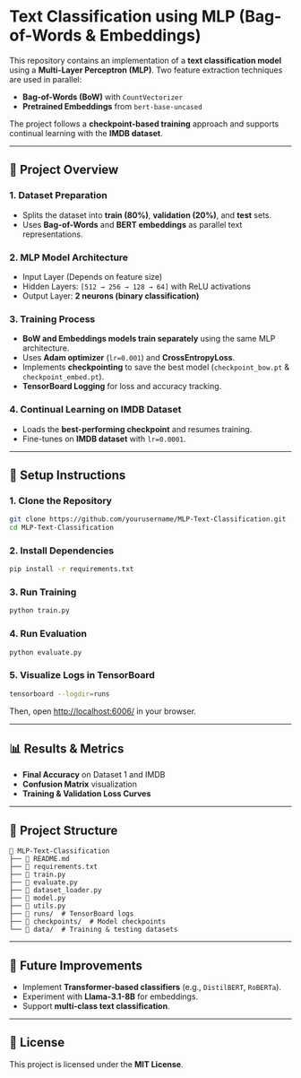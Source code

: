 # Text Classification using MLP (Bag-of-Words & Embeddings)

This repository contains an implementation of a **text classification model** using a **Multi-Layer Perceptron (MLP)**. Two feature extraction techniques are used in parallel:
- **Bag-of-Words (BoW)** with `CountVectorizer`
- **Pretrained Embeddings** from `bert-base-uncased`

The project follows a **checkpoint-based training** approach and supports continual learning with the **IMDB dataset**.

---
## 📌 **Project Overview**

### **1. Dataset Preparation**
- Splits the dataset into **train (80%)**, **validation (20%)**, and **test** sets.
- Uses **Bag-of-Words** and **BERT embeddings** as parallel text representations.

### **2. MLP Model Architecture**
- Input Layer (Depends on feature size)
- Hidden Layers: `[512 → 256 → 128 → 64]` with ReLU activations
- Output Layer: **2 neurons (binary classification)**

### **3. Training Process**
- **BoW and Embeddings models train separately** using the same MLP architecture.
- Uses **Adam optimizer** (`lr=0.001`) and **CrossEntropyLoss**.
- Implements **checkpointing** to save the best model (`checkpoint_bow.pt` & `checkpoint_embed.pt`).
- **TensorBoard Logging** for loss and accuracy tracking.

### **4. Continual Learning on IMDB Dataset**
- Loads the **best-performing checkpoint** and resumes training.
- Fine-tunes on **IMDB dataset** with `lr=0.0001`.

---
## 🚀 **Setup Instructions**

### **1. Clone the Repository**
```sh
git clone https://github.com/yourusername/MLP-Text-Classification.git
cd MLP-Text-Classification
```

### **2. Install Dependencies**
```sh
pip install -r requirements.txt
```

### **3. Run Training**
```sh
python train.py
```

### **4. Run Evaluation**
```sh
python evaluate.py
```

### **5. Visualize Logs in TensorBoard**
```sh
tensorboard --logdir=runs
```
Then, open [http://localhost:6006/](http://localhost:6006/) in your browser.

---
## 📊 **Results & Metrics**
- **Final Accuracy** on Dataset 1 and IMDB
- **Confusion Matrix** visualization
- **Training & Validation Loss Curves**

---
## 📁 **Project Structure**
```
📂 MLP-Text-Classification
├── 📜 README.md
├── 📜 requirements.txt
├── 📜 train.py
├── 📜 evaluate.py
├── 📜 dataset_loader.py
├── 📜 model.py
├── 📜 utils.py
├── 📂 runs/  # TensorBoard logs
├── 📂 checkpoints/  # Model checkpoints
└── 📂 data/  # Training & testing datasets
```

---
## 🤖 **Future Improvements**
- Implement **Transformer-based classifiers** (e.g., `DistilBERT`, `RoBERTa`).
- Experiment with **Llama-3.1-8B** for embeddings.
- Support **multi-class text classification**.

---
## 📜 **License**
This project is licensed under the **MIT License**.

